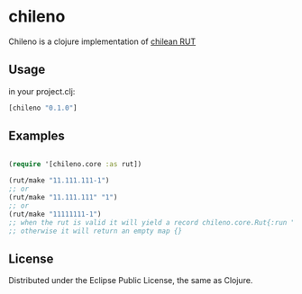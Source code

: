 # chileno

Chileno is a clojure implementation of [chilean RUT](http://en.wikipedia.org/wiki/Rol_%C3%9Anico_Tributario#Chile)

## Usage

in your project.clj:

```clojure
[chileno "0.1.0"]

```

## Examples 

```clojure

(require '[chileno.core :as rut])

(rut/make "11.111.111-1")
;; or
(rut/make "11.111.111" "1")
;; or
(rut/make "11111111-1")
;; when the rut is valid it will yield a record chileno.core.Rut{:run "11111111", :dv "1"}
;; otherwise it will return an empty map {}

```

## License

Distributed under the Eclipse Public License, the same as Clojure.
